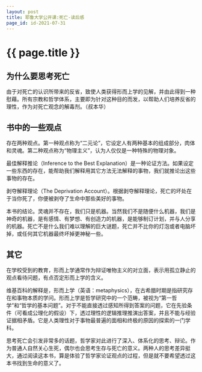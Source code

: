 ```yaml
---
layout: post
title: 耶鲁大学公开课:死亡-读后感
page_id: id-2021-07-31
---
```


<h1 class="">{{ page.title }}</h1>

<h2 class="">为什么要思考死亡</h2>

由于对死亡的认识所带来的反省，致使人类获得形而上学的见解，并由此得到一种慰藉。所有宗教和哲学体系，主要即为针对这种目的而发，以帮助人们培养反省的理性，作为对死亡观念的解毒剂。（叔本华）

<h2>书中的一些观点</h2>

存在两种观点。第一种观点称为“二元论”，它设定人有两种基本的组成部分，肉体和灵魂。第二种观点称为“物理主义”，认为人仅仅是一种特殊的物理对象。

最佳解释推论（Inference to the Best Explanation）是一种论证方法。如果设定一些东西的存在，能帮助我们解释用其它方法无法解释的事物，我们就推论出这些事物的存在。

剥夺解释理论（The Deprivation Account）。根据剥夺解释理论，死亡的坏处在于当你死了，你便被剥夺了生命中那些美好的事物。

本书的结论。灵魂并不存在，我们只是机器。当然我们不是随便什么机器，我们是神奇的机器，是有感情、有梦想、有创造力的机器，是能够制订计划，并与人分享的机器。死亡不是什么我们难以理解的巨大谜题，死亡并不比你的灯泡或者电脑坏掉，或任何其它机器最终坏掉更神秘一些。

<h2>其它</h2>

在学校受到的教育，形而上学通常作为辩证唯物主义的对立面，表示用孤立静止的观点看待问题，有点否定形而上学的含义。

维基百科的解释是，形而上学（英语：metaphysics），在古希腊时期是指研究存在和事物本质的学问。形而上学是哲学研究中的一个范畴，被视为“第一哲学”和“哲学的基本问题”。对于不能直接透过感知所得到答案的问题，它在先验条件（可看成公理化的假设）下，透过理性的逻辑推理推演出答案，并且不能与经验证据相矛盾。它是人类理性对于事物最普遍的面相和终极的原因的探索的一门学科。

思考死亡会引发非常多的话题，哲学家对此进行了深入、体系化的思考、辩论。作为普通人自然关心生死，偶尔也会思考生存与死亡的意义。两种人的思考差异挺大，通过阅读这本书，算是体验了哲学家论证观点的过程，但是就不要希望透过这本书找到生命的意义了。
